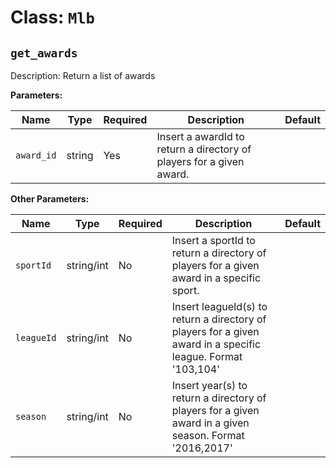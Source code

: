 ﻿Class: `Mlb`
===================

`get_awards`
----------

Description: Return a list of awards

**Parameters:**

| Name       | Type      | Required | Description                         | Default
| ---------- | --------- | -------- | ----------------------------------- | -------
| `award_id` | string | Yes      | Insert a awardId to return a directory of players for a given award. |

**Other Parameters:**

| Name       | Type      | Required | Description                         | Default
| ---------- | --------- | -------- | ----------------------------------- | -------
| `sportId` | string/int | No      | Insert a sportId to return a directory of players for a given award in a specific sport. |
| `leagueId` | string/int | No      | Insert leagueId(s) to return a directory of players for a given award in a specific league. Format '103,104' |
| `season` | string/int | No      | Insert year(s) to return a directory of players for a given award in a given season. Format '2016,2017' |

            